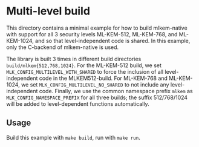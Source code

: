 [//]: # (SPDX-License-Identifier: CC-BY-4.0)

# Multi-level build

This directory contains a minimal example for how to build mlkem-native with support for all 3 security levels
ML-KEM-512, ML-KEM-768, and ML-KEM-1024, and so that level-independent code is shared. In this example, only the C-backend
of mlkem-native is used.

The library is built 3 times in different build directories `build/mlkem{512,768,1024}`. For the ML-KEM-512 build, we set
`MLK_CONFIG_MULTILEVEL_WITH_SHARED` to force the inclusion of all level-independent code in the
MLKEM512-build. For ML-KEM-768 and ML-KEM-1024, we set `MLK_CONFIG_MULTILEVEL_NO_SHARED` to not include any
level-independent code. Finally, we use the common namespace prefix `mlkem` as `MLK_CONFIG_NAMESPACE_PREFIX` for all three
builds; the suffix 512/768/1024 will be added to level-dependent functions automatically.

## Usage

Build this example with `make build`, run with `make run`.
